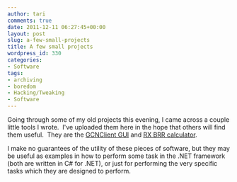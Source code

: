 ```yaml
---
author: tari
comments: true
date: 2011-12-11 06:27:45+00:00
layout: post
slug: a-few-small-projects
title: A few small projects
wordpress_id: 330
categories:
- Software
tags:
- archiving
- boredom
- Hacking/Tweaking
- Software
---
```


Going through some of my old projects this evening, I came across a couple
little tools I wrote.  I've uploaded them here in the hope that others will find
them useful.  They are the [GCNClient GUI](/projects/gcnclient-gui) and [RX BRR
calculator](/projects/rx-brr-calc).

I make no guarantees of the utility of these pieces of software, but they may be
useful as examples in how to perform some task in the .NET framework (both are
written in C# for .NET), or just for performing the very specific tasks which
they are designed to perform.
